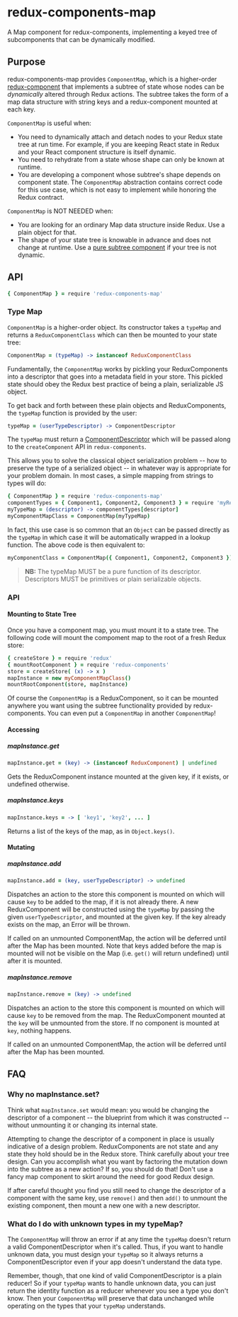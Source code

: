 # redux-components-map
A Map component for redux-components, implementing a keyed tree of subcomponents that can be dynamically modified.

## Purpose

redux-components-map provides `ComponentMap`, which is a higher-order  [redux-component](https://github.com/wcjohnson/redux-components) that implements a subtree of state whose nodes can be *dynamically* altered through Redux actions. The subtree takes the form of a map data structure with string keys and a redux-component mounted at each key.

`ComponentMap` is useful when:

- You need to dynamically attach and detach nodes to your Redux state tree at run time. For example, if you are keeping React state in Redux and your React component structure is itself dynamic.
- You need to rehydrate from a state whose shape can only be known at runtime.
- You are developing a component whose subtree's shape depends on component state. The `ComponentMap` abstraction contains correct code for this use case, which is not easy to implement while honoring the Redux contract.

`ComponentMap` is NOT NEEDED when:

- You are looking for an ordinary Map data structure inside Redux. Use a plain object for that.
- The shape of your state tree is knowable in advance and does not change at runtime. Use a [pure subtree component](https://wcjohnson.gitbooks.io/redux-components/content/docs/API/createComponent.html) if your tree is not dynamic.

## API

```coffeescript
{ ComponentMap } = require 'redux-components-map'
```

### Type Map

`ComponentMap` is a higher-order object. Its constructor takes a `typeMap` and returns a `ReduxComponentClass` which can then be mounted to your state tree:
```coffeescript
ComponentMap = (typeMap) -> instanceof ReduxComponentClass
```

Fundamentally, the `ComponentMap` works by pickling your ReduxComponents into a descriptor that goes into a metadata field in your store. This pickled state should obey the Redux best practice of being a plain, serializable JS object.

To get back and forth between these plain objects and ReduxComponents, the `typeMap` function is provided by the user:
```coffeescript
typeMap = (userTypeDescriptor) -> ComponentDescriptor
```
The `typeMap` must return a [ComponentDescriptor](https://wcjohnson.gitbooks.io/redux-components/content/docs/API/createComponent.html) which will be passed along to the `createComponent` API in `redux-components`.

This allows you to solve the classical object serialization problem -- how to preserve the type of a serialized object -- in whatever way is appropriate for your problem domain. In most cases, a simple mapping from strings to types will do:
```coffeescript
{ ComponentMap } = require 'redux-components-map'
componentTypes = { Component1, Component2, Component3 } = require 'myReduxComponents'
myTypeMap = (descriptor) -> componentTypes[descriptor]
myComponentMapClass = ComponentMap(myTypeMap)
```

In fact, this use case is so common that an `Object` can be passed directly as the `typeMap` in which case it will be automatically wrapped in a lookup function. The above code is then equivalent to:
```coffeescript
myComponentClass = ComponentMap({ Component1, Component2, Component3 })
```

> **NB:** The typeMap MUST be a pure function of its descriptor. Descriptors MUST be primitives or plain serializable objects.

### API

#### Mounting to State Tree

Once you have a component map, you must mount it to a state tree. The following code will mount the compoment map to the root of a fresh Redux store:
```coffeescript
{ createStore } = require 'redux'
{ mountRootComponent } = require 'redux-components'
store = createStore( (x) -> x )
mapInstance = new myComponentMapClass()
mountRootComponent(store, mapInstance)
```
Of course the `ComponentMap` is a ReduxComponent, so it can be mounted anywhere you want using the subtree functionality provided by redux-components. You can even put a `ComponentMap` in another `ComponentMap`!

#### Accessing

##### mapInstance.get
```coffeescript
mapInstance.get = (key) -> (instanceof ReduxComponent) | undefined
```
Gets the ReduxComponent instance mounted at the given key, if it exists, or undefined otherwise.

##### mapInstance.keys
```coffeescript
mapInstance.keys = -> [ 'key1', 'key2', ... ]
```
Returns a list of the keys of the map, as in `Object.keys()`.

#### Mutating

##### mapInstance.add
```coffeescript
mapInstance.add = (key, userTypeDescriptor) -> undefined
```
Dispatches an action to the store this component is mounted on which will cause `key` to be added to the map, if it is not already there. A new ReduxComponent will be constructed using the `typeMap` by passing the given `userTypeDescriptor`, and mounted at the given key. If the key already exists on the map, an Error will be thrown.

If called on an unmounted ComponentMap, the action will be deferred until after the Map has been mounted. Note that keys added before the map is mounted will not be visible on the Map (i.e. `get()` will return undefined) until after it is mounted.

##### mapInstance.remove
```coffeescript
mapInstance.remove = (key) -> undefined
```
Dispatches an action to the store this component is mounted on which will cause `key` to be removed from the map. The ReduxComponent mounted at the `key` will be unmounted from the store. If no component is mounted at `key`, nothing happens.

If called on an unmounted ComponentMap, the action will be deferred until after the Map has been mounted.

## FAQ

### Why no mapInstance.set?

Think what `mapInstance.set` would mean: you would be changing the descriptor of a component -- the blueprint from which it was constructed -- without unmounting it or changing its internal state.

Attempting to change the descriptor of a component in place is usually indicative of a design problem. ReduxComponents are not state and any state they hold should be in the Redux store. Think carefully about your tree design. Can you accomplish what you want by factoring the mutation down into the subtree as a new action? If so, you should do that! Don't use a fancy map component to skirt around the need for good Redux design.

If after careful thought you find you still need to change the descriptor of a component with the same key, use `remove()` and then `add()` to unmount the existing component, then mount a new one with a new descriptor.

### What do I do with unknown types in my typeMap?

The `ComponentMap` will throw an error if at any time the `typeMap` doesn't return a valid ComponentDescriptor when it's called. Thus, if you want to handle unknown data, you must design your `typeMap` so it always returns a ComponentDescriptor even if your app doesn't understand the data type.

Remember, though, that one kind of valid ComponentDescriptor is a plain reducer! So if your `typeMap` wants to handle unknown data, you can just return the identity function as a reducer whenever you see a type you don't know. Then your `ComponentMap` will preserve that data unchanged while operating on the types that your `typeMap` understands.
